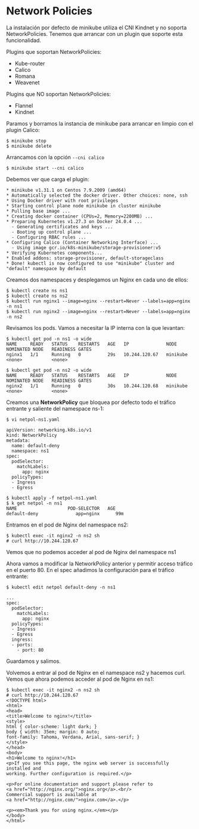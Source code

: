 # Network Policies
La instalación por defecto de minikube utiliza el CNI Kindnet y no soporta NetworkPolicies. Tenemos que arrancar con un plugin que soporte esta funcionalidad.

Plugins que soportan NetworkPolicies:
- Kube-router
- Calico
- Romana
- Weavenet
	
Plugins que NO soportan NetworkPolicies:
- Flannel
- Kindnet

Paramos y borramos la instancia de minikube para arrancar en limpio con el plugin Calico:

	$ minikube stop
	$ minikube delete

Arrancamos con la opción `--cni calico`

	$ minikube start --cni calico

Debemos ver que carga el plugin:

	* minikube v1.31.1 on Centos 7.9.2009 (amd64)
	* Automatically selected the docker driver. Other choices: none, ssh
	* Using Docker driver with root privileges
	* Starting control plane node minikube in cluster minikube
	* Pulling base image ...
	* Creating docker container (CPUs=2, Memory=2200MB) ...
	* Preparing Kubernetes v1.27.3 on Docker 24.0.4 ...
	  - Generating certificates and keys ...
	  - Booting up control plane ...
	  - Configuring RBAC rules ...
	* Configuring Calico (Container Networking Interface) ...
	  - Using image gcr.io/k8s-minikube/storage-provisioner:v5
	* Verifying Kubernetes components...
	* Enabled addons: storage-provisioner, default-storageclass
	* Done! kubectl is now configured to use "minikube" cluster and "default" namespace by default

Creamos dos namespaces y desplegamos un Nginx en cada uno de ellos:

	$ kubectl create ns ns1
	$ kubectl create ns ns2
	$ kubectl run nginx1 --image=nginx --restart=Never --labels=app=nginx -n ns1
	$ kubectl run nginx2 --image=nginx --restart=Never --labels=app=nginx -n ns2

Revisamos los pods. Vamos a necesitar la IP interna con la que levantan:

	$ kubectl get pod -n ns1 -o wide
	NAME     READY   STATUS    RESTARTS   AGE   IP              NODE       NOMINATED NODE   READINESS GATES
	nginx1   1/1     Running   0          29s   10.244.120.67   minikube   <none>           <none>

	$ kubectl get pod -n ns2 -o wide
	NAME     READY   STATUS    RESTARTS   AGE   IP              NODE       NOMINATED NODE   READINESS GATES
	nginx2   1/1     Running   0          30s   10.244.120.68   minikube   <none>           <none>

Creamos una **NetworkPolicy** que bloquea por defecto todo el tráfico entrante y saliente del namespace ns-1:

	$ vi netpol-ns1.yaml

	apiVersion: networking.k8s.io/v1
	kind: NetworkPolicy
	metadata:
	  name: default-deny
	  namespace: ns1
	spec:
	  podSelector:
	    matchLabels:
	      app: nginx
	  policyTypes:
	  - Ingress
	  - Egress

	$ kubectl apply -f netpol-ns1.yaml
	$ k get netpol -n ns1
	NAME                   POD-SELECTOR   AGE
	default-deny	          app=nginx      99m

Entramos en el pod de Nginx del namespace ns2:

	$ kubectl exec -it nginx2 -n ns2 sh
	# curl http://10.244.120.67

Vemos que no podemos acceder al pod de Nginx del namespace ns1

Ahora vamos a modificar la NetworkPolicy anterior y permitir acceso tráfico en el puerto 80. En el spec añadimos la configuración para el tráfico entrante:

	$ kubectl edit netpol default-deny -n ns1
	
	...
	spec:
	  podSelector:
	    matchLabels:
	      app: nginx
	  policyTypes:
	  - Ingress
	  - Egress
	  ingress:
	  - ports:
	    - port: 80

Guardamos y salimos.

Volvemos a entrar al pod de Nginx en el namespace ns2 y hacemos curl. Vemos que ahora podemos acceder al pod de Nginx en ns1:

	$ kubectl exec -it nginx2 -n ns2 sh
	# curl http://10.244.120.67
	<!DOCTYPE html>
	<html>
	<head>
	<title>Welcome to nginx!</title>
	<style>
	html { color-scheme: light dark; }
	body { width: 35em; margin: 0 auto;
	font-family: Tahoma, Verdana, Arial, sans-serif; }
	</style>
	</head>
	<body>
	<h1>Welcome to nginx!</h1>
	<p>If you see this page, the nginx web server is successfully installed and
	working. Further configuration is required.</p>
	
	<p>For online documentation and support please refer to
	<a href="http://nginx.org/">nginx.org</a>.<br/>
	Commercial support is available at
	<a href="http://nginx.com/">nginx.com</a>.</p>
	
	<p><em>Thank you for using nginx.</em></p>
	</body>
	</html>
